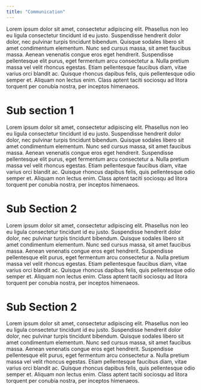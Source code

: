 ```yaml
---
title: "Communication"
---
```


Lorem ipsum dolor sit amet, consectetur adipiscing elit. Phasellus non leo eu ligula consectetur tincidunt id eu justo. Suspendisse hendrerit dolor dolor, nec pulvinar turpis tincidunt bibendum. Quisque sodales libero sit amet condimentum elementum. Nunc sed cursus massa, sit amet faucibus massa. Aenean venenatis congue eros eget hendrerit. Suspendisse pellentesque elit purus, eget fermentum arcu consectetur a. Nulla pretium massa vel velit rhoncus egestas. Etiam pellentesque faucibus diam, vitae varius orci blandit ac. Quisque rhoncus dapibus felis, quis pellentesque odio semper et. Aliquam non lectus enim. Class aptent taciti sociosqu ad litora torquent per conubia nostra, per inceptos himenaeos.

# Sub section 1

Lorem ipsum dolor sit amet, consectetur adipiscing elit. Phasellus non leo eu ligula consectetur tincidunt id eu justo. Suspendisse hendrerit dolor dolor, nec pulvinar turpis tincidunt bibendum. Quisque sodales libero sit amet condimentum elementum. Nunc sed cursus massa, sit amet faucibus massa. Aenean venenatis congue eros eget hendrerit. Suspendisse pellentesque elit purus, eget fermentum arcu consectetur a. Nulla pretium massa vel velit rhoncus egestas. Etiam pellentesque faucibus diam, vitae varius orci blandit ac. Quisque rhoncus dapibus felis, quis pellentesque odio semper et. Aliquam non lectus enim. Class aptent taciti sociosqu ad litora torquent per conubia nostra, per inceptos himenaeos.

# Sub Section 2

Lorem ipsum dolor sit amet, consectetur adipiscing elit. Phasellus non leo eu ligula consectetur tincidunt id eu justo. Suspendisse hendrerit dolor dolor, nec pulvinar turpis tincidunt bibendum. Quisque sodales libero sit amet condimentum elementum. Nunc sed cursus massa, sit amet faucibus massa. Aenean venenatis congue eros eget hendrerit. Suspendisse pellentesque elit purus, eget fermentum arcu consectetur a. Nulla pretium massa vel velit rhoncus egestas. Etiam pellentesque faucibus diam, vitae varius orci blandit ac. Quisque rhoncus dapibus felis, quis pellentesque odio semper et. Aliquam non lectus enim. Class aptent taciti sociosqu ad litora torquent per conubia nostra, per inceptos himenaeos.

# Sub Section 2

Lorem ipsum dolor sit amet, consectetur adipiscing elit. Phasellus non leo eu ligula consectetur tincidunt id eu justo. Suspendisse hendrerit dolor dolor, nec pulvinar turpis tincidunt bibendum. Quisque sodales libero sit amet condimentum elementum. Nunc sed cursus massa, sit amet faucibus massa. Aenean venenatis congue eros eget hendrerit. Suspendisse pellentesque elit purus, eget fermentum arcu consectetur a. Nulla pretium massa vel velit rhoncus egestas. Etiam pellentesque faucibus diam, vitae varius orci blandit ac. Quisque rhoncus dapibus felis, quis pellentesque odio semper et. Aliquam non lectus enim. Class aptent taciti sociosqu ad litora torquent per conubia nostra, per inceptos himenaeos.